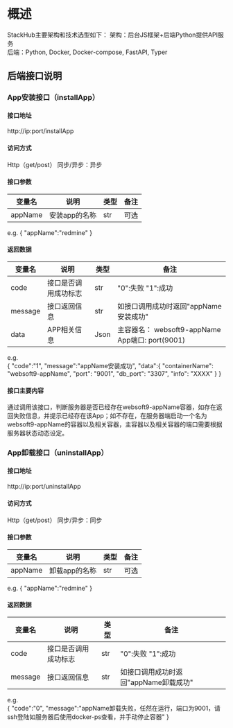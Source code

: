 # 概述

StackHub主要架构和技术选型如下：
架构：后台JS框架+后端Python提供API服务  
后端：Python, Docker, Docker-compose, FastAPI, Typer

## 后端接口说明

### App安装接口（installApp）

#### 接口地址

http://ip:port/installApp

#### 访问方式

Http（get/post）
同步/异步：异步


#### 接口参数

| 变量名       | 说明       | 类型  | 备注  |
| ------------ | ------------ | ----- |----- |
| appName       | 安装app的名称|  str  |可选  |

e.g.
{
    "appName":"redmine"
}

#### 返回数据

| 变量名       | 说明       | 类型  | 备注  |
| ------------ | ------------ | ----- |----- |
| code       | 接口是否调用成功标志|  str  |"0":失败 "1":成功   |
| message       | 接口返回信息|  str  |如接口调用成功时返回"appName安装成功"  |
| data       | APP相关信息|  Json  |主容器名： websoft9-appName App端口: port(9001) |

e.g.  
{
    "code":"1",
    "message":"appName安装成功",
    "data":{
        "containerName": "websoft9-appName",
        "port": "9001",
        "db_port": "3307",
        "info": "XXXX"
    }
}

#### 接口主要内容

通过调用该接口，判断服务器是否已经存在websoft9-appName容器，如存在返回失败信息，并提示已经存在该App；如不存在，在服务器端启动一个名为websoft9-appName的容器以及相关容器，主容器以及相关容器的端口需要根据服务器状态动态设定。



### App卸载接口（uninstallApp）

#### 接口地址

http://ip:port/uninstallApp

#### 访问方式

Http（get/post）
同步/异步：同步

#### 接口参数

| 变量名       | 说明       | 类型  | 备注  |
| ------------ | ------------ | ----- |----- |
| appName       | 卸载app的名称|  str  |可选  |

e.g.
{
    "appName":"redmine"
}

#### 返回数据

| 变量名       | 说明       | 类型  | 备注  |
| ------------ | ------------ | ----- |----- |
| code       | 接口是否调用成功标志|  str  |"0":失败 "1":成功   |
| message       | 接口返回信息|  str  |如接口调用成功时返回"appName卸载成功"  |

e.g.  
{
    "code":"0",
    "message":"appName卸载失败，任然在运行，端口为9001，请ssh登陆如服务器后使用docker-ps查看，并手动停止容器"
}
